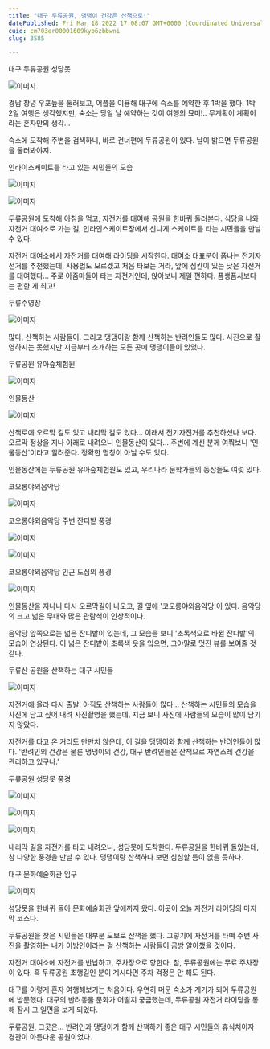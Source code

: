 ```yaml
---
title: "대구 두류공원, 댕댕이 건강은 산책으로!"
datePublished: Fri Mar 18 2022 17:08:07 GMT+0000 (Coordinated Universal Time)
cuid: cm703er00001609kyb6zbbwni
slug: 3585

---
```



대구 두류공원 성당못

![이미지](https://cdn.hashnode.com/res/hashnode/image/upload/v1739254779418/ff97b3a5-d280-4a31-8a04-5ac038aa2010.jpeg)

경남 창녕 우포늪을 둘러보고, 어플을 이용해 대구에 숙소를 예약한 후 1박을 했다. 1박 2일 여행은 생각했지만, 숙소는 당일 날 예약하는 것이 여행의 묘미!.. 무계획이 계획이라는 혼자만의 생각...

숙소에 도착해 주변을 검색하니, 바로 건너편에 두류공원이 있다. 날이 밝으면 두류공원을 둘러봐야지.

인라이스케이트를 타고 있는 시민들의 모습

![이미지](https://cdn.hashnode.com/res/hashnode/image/upload/v1739254781634/3408e9fd-5297-413e-8876-37293d2c98c3.jpeg)

![이미지](https://cdn.hashnode.com/res/hashnode/image/upload/v1739254784018/e1429b27-f789-4256-8b9f-06e8a2a97be7.jpeg)

두류공원에 도착해 아침을 먹고, 자전거를 대여해 공원을 한바퀴 둘러본다. 식당을 나와 자전거 대여소로 가는 길, 인라인스케이트장에서 신나게 스케이트를 타는 시민들을 만날 수 있다.

자전거 대여소에서 자전거를 대여해 라이딩을 시작한다. 대여소 대표분이 폼나는 전기자전거를 추천했는데, 사용법도 모르겠고 처음 타보는 거라, 앞에 짐칸이 있는 낮은 자전거를 대여했다... 주로 아줌마들이 타는 자전거인데, 앉아보니 제일 편하다. 폼생폼사보다는 편한 게 최고!

두류수영장

![이미지](https://cdn.hashnode.com/res/hashnode/image/upload/v1739254786308/a77d299d-c8d5-442a-9491-7a1e85d67f93.jpeg)

많다, 산책하는 사람들이. 그리고 댕댕이랑 함께 산책하는 반려인들도 많다. 사진으로 촬영하지는 못했지만 지금부터 소개하는 모든 곳에 댕댕이들이 있었다.

두류공원 유아숲체험원

![이미지](https://cdn.hashnode.com/res/hashnode/image/upload/v1739254788812/a21955b7-e801-4451-92f5-75958efd311d.jpeg)

인물동산

![이미지](https://cdn.hashnode.com/res/hashnode/image/upload/v1739254791033/93014a9f-41f1-421c-aad7-1b623f6f4521.jpeg)

산책로에 오르막 길도 있고 내리막 길도 있다... 이래서 전기자전거를 추천하셨나 보다. 오르막 정상을 지나 아래로 내려오니 인물동산이 있다... 주변에 계신 분께 여쭤보니 '인물동산'이라고 알려준다. 정확한 명칭이 아닐 수도 있다.

인물동산에는 두류공원 유아숲체험원도 있고, 우리나라 문학가들의 동상들도 여럿 있다.

코오롱야외음악당

![이미지](https://cdn.hashnode.com/res/hashnode/image/upload/v1739254793357/4eaf51d6-215b-45ff-b8e3-72e9622175be.jpeg)

코오롱야외음악당 주변 잔디밭 풍경

![이미지](https://cdn.hashnode.com/res/hashnode/image/upload/v1739254795664/1f16cc68-5b39-42d2-851c-56892157bd80.jpeg)

![이미지](https://cdn.hashnode.com/res/hashnode/image/upload/v1739254797850/3d0a6afa-1639-42a2-b8ef-10db16ed6570.jpeg)

코오롱야외음악당 인근 도심의 풍경

![이미지](https://cdn.hashnode.com/res/hashnode/image/upload/v1739254800248/0cb1d39b-20e4-4ea0-85c7-429b40328c30.jpeg)

인물동산을 지나니 다시 오르막길이 나오고, 길 옆에 '코오롱야외음악당'이 있다. 음악당의 크고 넓은 무대와 많은 관람석이 인상적이다.

음악당 앞쪽으로는 넓은 잔디밭이 있는데, 그 모습을 보니 '초록색으로 바뀔 잔디밭'의 모습이 연상된다. 이 넓은 잔디밭이 초록색 옷을 입으면, 그야말로 멋진 뷰를 보여줄 것 같다.

두류산 공원을 산책하는 대구 시민들

![이미지](https://cdn.hashnode.com/res/hashnode/image/upload/v1739254802827/1b6799cd-af7b-44b2-9e17-48c04c45098a.jpeg)

자전거에 올라 다시 출발. 아직도 산책하는 사람들이 많다... 산책하는 시민들의 모습을 사진에 담고 싶어 내려 사진촬영을 했는데, 지금 보니 사진에 사람들의 모습이 많이 담기지 않았다.

자전거를 타고 온 거리도 만만치 않은데, 이 길을 댕댕이와 함께 산책하는 반려인들이 많다. '반려인의 건강은 물론 댕댕이의 건강, 대구 반려인들은 산책으로 자연스레 건강을 관리하고 있구나.'

두류공원 성당못 풍경

![이미지](https://cdn.hashnode.com/res/hashnode/image/upload/v1739254804884/b8dbfe05-05b3-46ba-8d04-ded47b4d2f17.jpeg)

![이미지](https://cdn.hashnode.com/res/hashnode/image/upload/v1739254807578/df26d1d7-9f1b-4247-b250-ae7aca0a4e6f.jpeg)

![이미지](https://cdn.hashnode.com/res/hashnode/image/upload/v1739254809712/febf998c-07da-4aec-a541-585013a6e712.jpeg)

내리막 길을 자전거를 타고 내려오니, 성당못에 도착한다. 두류공원을 한바퀴 돌았는데, 참 다양한 풍경을 만날 수 있다. 댕댕이랑 산책하다 보면 심심할 틈이 없을 듯하다.

대구 문화예술회관 입구

![이미지](https://cdn.hashnode.com/res/hashnode/image/upload/v1739254811949/c87c0cca-6b06-485e-8b64-afb076cf66f0.jpeg)

성당못을 한바퀴 돌아 문화예술회관 앞에까지 왔다. 이곳이 오늘 자전거 라이딩의 마지막 코스다.

두류공원을 찾은 시민들은 대부분 도보로 산책을 했다. 그렇기에 자전거를 타며 주변 사진을 촬영하는 내가 이방인이라는 걸 산책하는 사람들이 금방 알아챘을 것이다.

자전거 대여소에 자전거를 반납하고, 주차장으로 향한다. 참, 두류공원에는 무료 주차장이 있다. 혹 두류공원 초행길인 분이 계시다면 주차 걱정은 안 해도 된다.

대구를 이렇게 혼자 여행해보기는 처음이다. 우연히 머문 숙소가 계기가 되어 두류공원에 방문했다. 대구의 반려동물 문화가 어떨지 궁금했는데, 두류공원 자전거 라이딩을 통해 잠시 그 일면을 보게 되었다.

두류공원, 그곳은... 반려인과 댕댕이가 함께 산책하기 좋은 대구 시민들의 휴식처이자 경관이 아름다운 공원이었다.